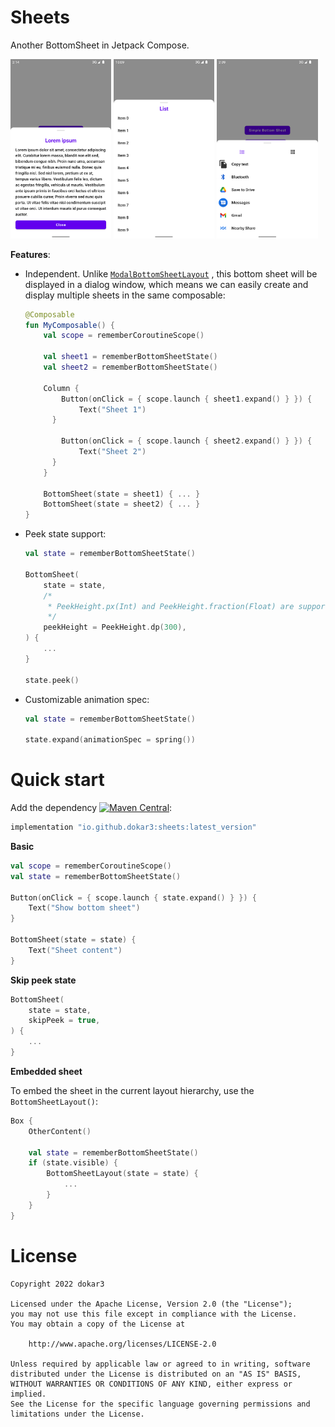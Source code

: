 # Sheets

Another BottomSheet in Jetpack Compose.

<a href="images/screenshot_simple.png"><img src="images/screenshot_simple.png" width="32%"/></a>
<a href="images/screenshot_list.png"><img src="images/screenshot_list.png" width="32%"/></a>
<a href="images/screenshot_intent-picker.png"><img src="images/screenshot_intent-picker.png" width="32%"/></a>

**Features**:


- Independent. Unlike [`ModalBottomSheetLayout`](https://developer.android.com/reference/kotlin/androidx/compose/material/package-summary#ModalBottomSheetLayout(kotlin.Function1,androidx.compose.ui.Modifier,androidx.compose.material.ModalBottomSheetState,androidx.compose.ui.graphics.Shape,androidx.compose.ui.unit.Dp,androidx.compose.ui.graphics.Color,androidx.compose.ui.graphics.Color,androidx.compose.ui.graphics.Color,kotlin.Function0)) , this bottom sheet will be displayed in a dialog window, which means we can easily create and display multiple sheets in the same composable:

  ```kotlin
  @Composable
  fun MyComposable() {
      val scope = rememberCoroutineScope()

      val sheet1 = rememberBottomSheetState()
      val sheet2 = rememberBottomSheetState()

      Column {    
          Button(onClick = { scope.launch { sheet1.expand() } }) {
              Text("Sheet 1")
        }
  
          Button(onClick = { scope.launch { sheet2.expand() } }) {
              Text("Sheet 2")
        }
      }
  
      BottomSheet(state = sheet1) { ... }
      BottomSheet(state = sheet2) { ... }
  }
  ```


- Peek state support:

  ```kotlin
  val state = rememberBottomSheetState()
  
  BottomSheet(
      state = state,
      /*
       * PeekHeight.px(Int) and PeekHeight.fraction(Float) are supported as well.
       */
      peekHeight = PeekHeight.dp(300),
  ) {
      ...
  }
  
  state.peek()
  ```


- Customizable animation spec:

  ```kotlin
  val state = rememberBottomSheetState()
  
  state.expand(animationSpec = spring())
  ```

# Quick start

Add the dependency [![Maven Central](https://maven-badges.herokuapp.com/maven-central/io.github.dokar3/sheets/badge.svg)](https://maven-badges.herokuapp.com/maven-central/io.github.dokar3/sheets):

```groovy
implementation "io.github.dokar3:sheets:latest_version"
```

**Basic**

```kotlin
val scope = rememberCoroutineScope()
val state = rememberBottomSheetState()

Button(onClick = { scope.launch { state.expand() } }) {
    Text("Show bottom sheet")
}

BottomSheet(state = state) {
    Text("Sheet content")
}
```

**Skip peek state**

```kotlin
BottomSheet(
    state = state,
    skipPeek = true,
) { 
    ...
}
```

**Embedded sheet**

To embed the sheet in the current layout hierarchy, use the `BottomSheetLayout()`:

```kotlin
Box {
    OtherContent()
    
    val state = rememberBottomSheetState()
    if (state.visible) {
        BottomSheetLayout(state = state) {
            ...
        }
    }
}
```

# License

```
Copyright 2022 dokar3

Licensed under the Apache License, Version 2.0 (the "License");
you may not use this file except in compliance with the License.
You may obtain a copy of the License at

    http://www.apache.org/licenses/LICENSE-2.0

Unless required by applicable law or agreed to in writing, software
distributed under the License is distributed on an "AS IS" BASIS,
WITHOUT WARRANTIES OR CONDITIONS OF ANY KIND, either express or implied.
See the License for the specific language governing permissions and
limitations under the License.
```
